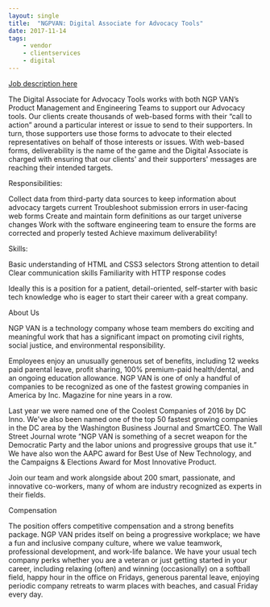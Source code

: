 ```yaml
---
layout: single
title:  "NGPVAN: Digital Associate for Advocacy Tools"
date: 2017-11-14
tags: 
    - vendor
    - clientservices
    - digital
---
```


[Job description here](https://ngpvan.applytojob.com/apply/v7S75C)


The Digital Associate for Advocacy Tools works with both NGP VAN’s Product Management and Engineering Teams to support our Advocacy tools.  Our clients create thousands of web-based forms with their “call to action” around a particular interest or issue to send to their supporters. In turn, those supporters use those forms to advocate to their elected representatives on behalf of those interests or issues. With web-based forms, deliverability is the name of the game and the Digital Associate is charged with ensuring that our clients' and their supporters' messages are reaching their intended targets. 

Responsibilities:

Collect data from third-party data sources to keep information about advocacy targets current
Troubleshoot submission errors in user-facing web forms
Create and maintain form definitions as our target universe changes
Work with the software engineering team to ensure the forms are corrected and properly tested
Achieve maximum deliverability!
 

Skills:

Basic understanding of HTML and CSS3 selectors
Strong attention to detail
Clear communication skills
Familiarity with HTTP response codes
 

Ideally this is a position for a patient, detail-oriented, self-starter with basic tech knowledge who is eager to start their career with a great company. 

 

About Us

NGP VAN is a technology company whose team members do exciting and meaningful work that has a significant impact on promoting civil rights, social justice, and environmental responsibility.

Employees enjoy an unusually generous set of benefits, including 12 weeks paid parental leave, profit sharing, 100% premium-paid health/dental, and an ongoing education allowance. NGP VAN is one of only a handful of companies to be recognized as one of the fastest growing companies in America by Inc. Magazine for nine years in a row.

Last year we were named one of the Coolest Companies of 2016 by DC Inno. We've also been named one of the top 50 fastest growing companies in the DC area by the Washington Business Journal and SmartCEO. The Wall Street Journal wrote “NGP VAN is something of a secret weapon for the Democratic Party and the labor unions and progressive groups that use it.” We have also won the AAPC award for Best Use of New Technology, and the Campaigns & Elections Award for Most Innovative Product.

Join our team and work alongside about 200 smart, passionate, and innovative co-workers, many of whom are industry recognized as experts in their fields.

Compensation

The position offers competitive compensation and a strong benefits package. NGP VAN prides itself on being a progressive workplace; we have a fun and inclusive company culture, where we value teamwork, professional development, and work-life balance. We have your usual tech company perks whether you are a veteran or just getting started in your career, including relaxing (often) and winning (occasionally) on a softball field, happy hour in the office on Fridays, generous parental leave, enjoying periodic company retreats to warm places with beaches, and casual Friday every day.
